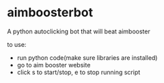 # aimboosterbot
A python autoclicking bot that will beat aimbooster

to use:
- run python code(make sure libraries are installed)
- go to aim booster website
- click s to start/stop, e to stop running script
